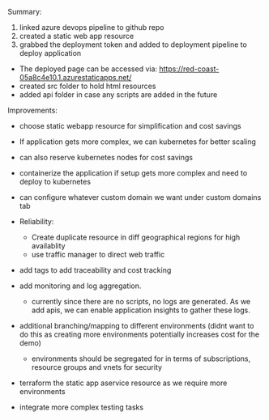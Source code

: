 Summary:
1. linked azure devops pipeline to github repo
2. created a static web app resource
3. grabbed the deployment token and added to deployment pipeline to deploy application

- The deployed page can be accessed via:
	https://red-coast-05a8c4e10.1.azurestaticapps.net/
- created src folder to hold html resources
- added api folder in case any scripts are added in the future

Improvements:
- choose static webapp resource for simplification and cost savings
- If application gets more complex, we can kubernetes for better scaling
- can also reserve kubernetes nodes for cost savings
- containerize the application if setup gets more complex and need to deploy to kubernetes

- can configure whatever custom domain we want under custom domains tab

- Reliability:
	- Create duplicate resource in diff geographical regions for high availablity
	- use traffic manager to direct web traffic

- add tags to add traceability and cost tracking
- add monitoring and log aggregation.  
	- currently since there are no scripts, no logs are generated.  As we add apis, we can enable application insights to gather these logs.

- additional branching/mapping to different environments (didnt want to do this as creating more environments potentially increases cost for the demo)
	- environments should be segregated for in terms of subscriptions, resource groups and vnets for security
- terraform the static app aservice resource as we require more environments
- integrate more complex testing tasks